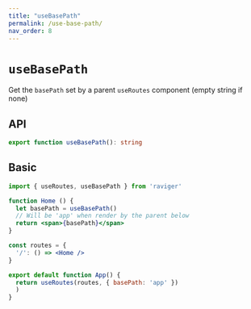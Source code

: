 ```yaml
---
title: "useBasePath"
permalink: /use-base-path/
nav_order: 8
---
```


# `useBasePath`

Get the `basePath` set by a parent `useRoutes` component (empty string if none)

## API

```typescript
export function useBasePath(): string
```

## Basic

```jsx
import { useRoutes, useBasePath } from 'raviger'

function Home () {
  let basePath = useBasePath()
  // Will be 'app' when render by the parent below
  return <span>{basePath}</span>
}

const routes = {
  '/': () => <Home />
}

export default function App() {
  return useRoutes(routes, { basePath: 'app' })
  )
}
```
